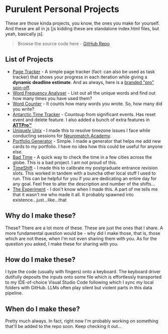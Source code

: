 # Purulent Personal Projects
These are those kinda projects, you know, the ones you make for yourself. And these are all in js [js kidding these are standalone index.html files, but yeah, basically js].
> Browse the source code here - [GitHub Repo](https://github.com/drarkadeep/purulent-personal-projects)

## List of Projects
- [Page Tracker](https://drarkadeep.github.io/purulent-personal-projects/page-tracker/index.html) - A simple page tracker (fact: can also be used as task tracker) that shows your progress in each iteration while giving a **dynamic deadline estimate**. And as always, here is a [branded "pro" spin-off](https://drarkadeep.github.io/purulent-personal-projects/page-tracker/pro.html).
- [Word Frequency Analyser](https://drarkadeep.github.io/purulent-personal-projects/word-frequency-analyser/index.html) - List out all the unique words and find out how many times you have used them?
- [Word Counter](https://drarkadeep.github.io/purulent-personal-projects/word-counter/index.html) - It counts how many words you wrote. So, how many did you write?
- [Antarctic Time Tracker](https://drarkadeep.github.io/purulent-personal-projects/att/index.html) - Countsup from significant events. Has reset event and delete feature. I also added a bunch of extra features in [**ATTPro™️**](https://drarkadeep.github.io/purulent-personal-projects/att/pro.html)
- [Uniquely Unix](https://drarkadeep.github.io/purulent-personal-projects/uniquely-unix/index.html) - I made this to resolve timezone issues I face while conducting sessions for [Neuromatch Academy](https://compneuro.neuromatch.io/).
- [Portfolio Generator](https://drarkadeep.github.io/purulent-personal-projects/portfolio-generator/index.html) - Simple. I made a generator that helps me add new cards to my portfolio. I have no idea how this could be useful for anyone else.
- [Bad Time](https://drarkadeep.github.io/purulent-personal-projects/bad-time/index.html) - A quick way to check the time in a few cities across the globe. This is a bad project. I am not proud of this.
- [TimeShift](https://drarkadeep.github.io/purulent-personal-projects/timeshift/index.html) - I made this to calibrate my postgraduate entrance revision slots. This worked in tandem with a buncha other local stuff I used to run. This can be helpful for you if you are dedicating an entire day for any goal. Feel free to alter the description and number of the shifts...
- [The Experiment](https://drarkadeep.github.io/purulent-personal-projects/the-experiment/index.html) - I don't know when I made this. A part of me tells me that it wasn't me who made it all. It probably spawned into existence...just...like...that

## Why do I make these?
These? There are a lot more of these. These are just the ones that I share. A more fundamental question would be - why did I make those, that is, those which are not these, when I'm not even sharing them with you. As for the question you asked, I make these for sharing with you.

## How do I make these?
I type the code (usually with fingers) onto a keyboard. The keyboard driver dutifully deposits the inputs onto some file which is effortlessly transported to my IDE-of-choice Visual Studio Code following which I sync my local folders with GitHub. LLMs often play silent but violent parts in this data pipeline.

## When do I make these?
Pretty much always. In fact, right now I'm probably working on something that'll be added to the repo soon. Keep checking it out...
